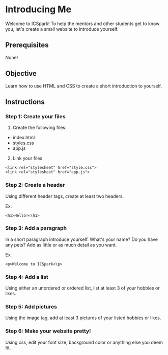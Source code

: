 # Introducing Me
Welcome to ICSpark!  To help the mentors and other students get to know you, let's create a small website to introduce yourself.

## Prerequisites
None!

## Objective
Learn how to use HTML and CSS to create a short introduction to yourself.

## Instructions
### Step 1: Create your files
1. Create the following files:
- index.html
- styles.css
- app.js

2. Link your files 
```
<link rel="stylesheet" href="style.css">
<link rel="stylesheet" href="app.js">
```

### Step 2: Create a header
Using different header tags, create at least two headers.

Ex.
```
<h1>Hello!<\h1>
```
### Step 3: Add a paragraph
In a short paragraph introduce yourself.  What's your name?  Do you have any pets?  Add as little or as much detail as you want.

Ex.
```
<p>Welcome to ICSpark<\p>
```

### Step 4: Add a list
Using either an unordered or ordered list, list at least 3 of your hobbies or likes.

### Step 5: Add pictures
Using the image tag, add at least 3 pictures of your listed hobbies or likes.

### Step 6: Make your website pretty!
Using css, edit your font size, background color or anything else you deem fit.
